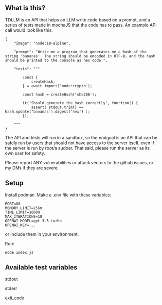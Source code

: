 ## What is this?

TDLLM is an API that helps an LLM write code based on a prompt, and a series of tests made in mochaJS that the code has to pass. An example API call would look like this:
```
{
    "image": "node:18-alpine",

    "prompt": "Write me a program that generates me a hash of the string 'bananas'. The string should be encoded in UTF-8, and the hash should be printed to the console as hex code.",

    "tests": """

        const {
            createHash,
        } = await import('node:crypto');

        const hash = createHash('sha256');

        it('Should generate the hash correctly', function() {
            assert( stdout.trim() == hash.update('bananas').digest('hex') );
        });

    """
}
```
The API and tests will run in a sandbox, so the endgoal is an API that can be safely run by users that should not have access to the server itself, even if the server is run by root/a sudoer. That said, please run the server as its own user for safety.

Please report ANY vulnerabilities or attack vectors to the github issues, or my DMs if they are severe.

## Setup

Install podman. Make a .env file with these variables:
```
PORT=80
MEMORY_LIMIT=256m
TIME_LIMIT=10000
MAX_ITERATIONS=10
OPENAI_MODEL=gpt-3.5-turbo
OPENAI_KEY=...
```
or include them in your environment.

Run:
```
node index.js
```

## Available test variables

stdout

stderr

exit_code